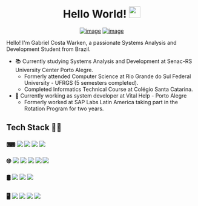 <div align="center">
    <h1>
        Hello World! <img src="https://media.giphy.com/media/hvRJCLFzcasrR4ia7z/giphy.gif" width="30px"/>
    </h1>
</div>

<div align="center">
    
[![image](https://img.shields.io/badge/LinkedIn-0a66c2?style=for-the-badge&logo=linkedin&logoColor=white)](https://www.linkedin.com/in/gabriel-costa-warken-796932261/)
[![image](https://img.shields.io/badge/r%C3%A9sum%C3%A9-4400cc?style=for-the-badge&logoColor=ffffff&logo=carrd)](https://github.com/gcwarken/gcwarken/blob/main/Gabriel%20Costa%20Warken%20-%20resume.pdf)

    
</div>
    
<p>
  Hello! I'm Gabriel Costa Warken, a passionate Systems Analysis and Development Student from Brazil.

  - 📚 Currently studying Systems Analysis and Development at Senac-RS University Center Porto Alegre.
    - Formerly attended Computer Science at Rio Grande do Sul Federal University - UFRGS (5 semesters completed).
    - Completed Informatics Technical Course at Colégio Santa Catarina.
  - 💼 Currently working as system developer at Vital Help - Porto Alegre
    - Formerly worked at SAP Labs Latin America taking part in the Rotation Program for two years.
</p>

## Tech Stack 👨‍💻
<h3>⌨
    <img src="https://img.shields.io/badge/python-ffdd54?style=for-the-badge&logo=python&logoColor=3670A0" />
    <img src="https://img.shields.io/badge/C-00599C?style=for-the-badge&logo=c&logoColor=white" />
    <img src="https://img.shields.io/badge/C%2B%2B-00599C?style=for-the-badge&logo=c%2B%2B&logoColor=white" />
    <img src="https://img.shields.io/badge/java-%23ED8B00.svg?style=for-the-badge&logo=openjdk&color=e3292e&logoColor=white" />
</h3>
<h3>🌐
	<img src="https://img.shields.io/badge/JavaScript-efd81d?style=for-the-badge&logo=javascript&logoColor=333333" />
	<img src="https://img.shields.io/badge/node.js-417e38?style=for-the-badge&logo=node.js&logoColor=white" />
	<img src="https://img.shields.io/badge/express.js-%23404d59.svg?style=for-the-badge&logo=express&logoColor=%2361DAFB" />
	<img src="https://img.shields.io/badge/HTML5-E34F26?style=for-the-badge&logo=html5&logoColor=white" />
	<img src="https://img.shields.io/badge/CSS3-1572B6?style=for-the-badge&logo=css3&logoColor=white" />
</h3>
<h3>🛢
	<img src="https://img.shields.io/badge/postgres-%23316192.svg?style=for-the-badge&logo=postgresql&logoColor=white" />
	<img src="https://img.shields.io/badge/MySQL-f59620?style=for-the-badge&logo=mysql&logoColor=005C84" />
	<img src="https://img.shields.io/badge/s/4%20hana-0FAAFF.svg?style=for-the-badge&logo=SAP&logoColor=white" />
</h3>
<h3>🖥️
    <img src="https://img.shields.io/badge/Linux-FCC624?style=for-the-badge&logo=linux&logoColor=black" />
    <img src="https://img.shields.io/badge/Windows-0078D6?style=for-the-badge&logo=windows&logoColor=white" />
    <img src="https://img.shields.io/badge/Raspberry%20Pi-A22846?style=for-the-badge&logo=Raspberry%20Pi&logoColor=white" />
    <img src="https://img.shields.io/badge/Arduino-00979D?style=for-the-badge&logo=Arduino&logoColor=white" />
</h3>




